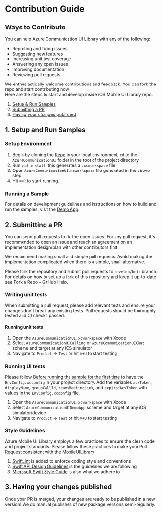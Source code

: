 # Contribution Guide

## Ways to Contribute

You can help Azure Communication UI Library with any of the following:

- Reporting and fixing issues
- Suggesting new features
- Increasing unit test coverage
- Answering any open issues
- Improving documentation
- Reviewing pull requests

We enthusiastically welcome contributions and feedback. You can fork the repo and start contributing now.  
Here are the steps to start and develop inside iOS Mobile UI Library repo.

1. [Setup & Run Samples](#1-setup-and-run-samples)
2. [Submitting a PR](#2-submitting-a-pr)
3. [Having your changes published](#3-having-your-changes-published)

## 1. Setup and Run Samples 
### Setup Environment

1. Begin by cloning the [Repo](https://github.com/Azure/azure-communication-ui-library-ios) in your local environment, `cd` to the `AzureCommunicationUI` folder in the root of the project directory.
2. Run `pod install`, this generates a `.xcworkspace` file.
3. Open `AzureCommunicationUI.xcworkspace` file generated in the above step.
4. Hit `⌘+R` to start running.

### Running a Sample

For details on development guidelines and instructions on how to build and run the samples, visit the [Demo App](../AzureCommunicationUI/AzureCommunicationUIDemoApp/README.md).

## 2. Submitting a PR

You can send pull requests to fix the open issues. For any pull request, it's recommended to open an issue and reach an agreement on an implementation design/plan with other contributors first.

We recommend making small and simple pull requests. Avoid making the implementation complicated when there is a simple, small alternative.

Please fork the repository and submit pull requests to `develop/beta` branch. For details on how to set up a fork of this repository and keep it up-to-date see [Fork a Repo - GitHub Help](https://help.github.com/en/github/getting-started-with-github/fork-a-repo).

### Writing unit tests

When submitting a pull request, please add relevant tests and ensure your changes don't break any existing tests. Pull requests should be thoroughly tested and CI checks passed.

#### Running unit tests

1. Open the `AzureCommunicationUI.xcworkspace` with Xcode
2. Select `AzureCommunicationUICalling` or `AzureCommunicationUIChat` scheme and target at any iOS simulator
3. Navigate to `Product` -> `Test` or hit `⌘+U` to start testing

### Running UI tests
Please follow [Before running the sample for the first time](https://github.com/Azure/communication-ui-library-ios/tree/main/AzureCommunicationUI/AzureCommunicationUIDemoApp#before-running-the-sample-for-the-first-time) to have the `EnvConfig.xcconfig` in your project directory. Add the variables `acsToken`, `displayName`, `groupCallId`, `teamsMeetingLink`, and `expiredAcsToken` with values in the `EnvConfig.xcconfig` file. 

1. Open the `AzureCommunicationUI.xcworkspace` with Xcode
2. Select `AzureCommunicationUIDemoApp` scheme and target at any iOS simulator/device
3. Navigate to `Product` -> `Test` or hit `⌘+U` to start testing

### Style Guidelines

Azure Mobile UI Library employs a few practices to ensure the clean code and project standards. Please follow these practices to make your Pull Request consistent with the MobileUILibrary

1. [SwiftLint](https://github.com/realm/SwiftLint) is added to enforce coding style and conventions
2. [Swift API Design Guidelines](https://swift.org/documentation/api-design-guidelines/) is the guidelines we are following
3. [Microsoft Swift Style Guide](https://github.com/microsoft/swift-guide) is also what we adhere to

## 3. Having your changes published

Once your PR is merged, your changes are ready to be published in a new version! We do manual publishes of new package versions semi-regularly.
